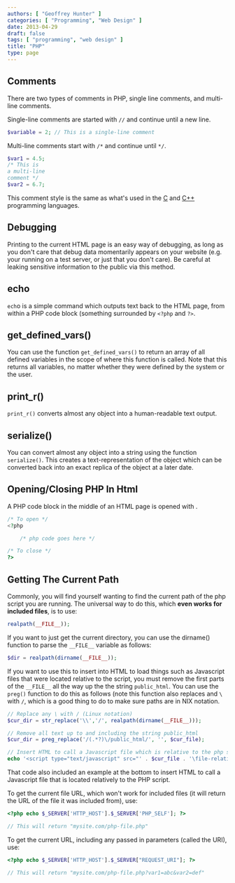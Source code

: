 ```yaml
---
authors: [ "Geoffrey Hunter" ]
categories: [ "Programming", "Web Design" ]
date: 2013-04-29
draft: false
tags: [ "programming", "web design" ]
title: "PHP"
type: page
---
```


## Comments

There are two types of comments in PHP, single line comments, and multi-line comments.

Single-line comments are started with `//` and continue until a new line.

```php
$variable = 2; // This is a single-line comment
```

Multi-line comments start with `/*` and continue until `*/`.

```php
$var1 = 4.5;
/* This is
a multi-line
comment */
$var2 = 6.7;
```

This comment style is the same as what's used in the [C](/programming/languages/c) and [C++](/programming/languages/c-plus-plus) programming languages.

## Debugging

Printing to the current HTML page is an easy way of debugging, as long as you don't care that debug data momentarily appears on your website (e.g. your running on a test server, or just that you don't care). Be careful at leaking sensitive information to the public via this method.

## echo

`ech`o is a simple command which outputs text back to the HTML page, from within a PHP code block (something surrounded by `<?php` and `?>`.

## get_defined_vars()

You can use the function `get_defined_vars()` to return an array of all defined variables in the scope of where this function is called. Note that this returns all variables, no matter whether they were defined by the system or the user.

## print_r()

`print_r()` converts almost any object into a human-readable text output.

## serialize()

You can convert almost any object into a string using the function `serialize()`. This creates a text-representation of the object which can be converted back into an exact replica of the object at a later date.

## Opening/Closing PHP In Html

A PHP code block in the middle of an HTML page is opened with <?php and closed with ?>.

```php    
/* To open */
<?php

    /* php code goes here */

/* To close */
?>
```

## Getting The Current Path

Commonly, you will find yourself wanting to find the current path of the php script you are running. The universal way to do this, which **even works for included files**, is to use:

```php    
realpath(__FILE__));
```

If you want to just get the current directory, you can use the dirname() function to parse the `__FILE__` variable as follows:

```php 
$dir = realpath(dirname(__FILE__));
```

If you want to use this to insert into HTML to load things such as Javascript files that were located relative to the script, you must remove the first parts of the `__FILE__` all the way up the the string `public_html`. You can use the `preg()` function to do this as follows (note this function also replaces and `\` with `/`, which is a good thing to do to make sure paths are in NIX notation.

```php
// Replace any \ with / (Linux notation)
$cur_dir = str_replace('\\','/', realpath(dirname(__FILE__)));

// Remove all text up to and including the string public_html
$cur_dir = preg_replace('/(.*?)\/public_html/', '', $cur_file);

// Insert HTML to call a Javascript file which is relative to the php script (example)
echo '<script type="text/javascript" src="' . $cur_file . '\file-relative-to-php-script.js"></script>';
```

That code also included an example at the bottom to insert HTML to call a Javascript file that is located relatively to the PHP script.

To get the current file URL, which won't work for included files (it will return the URL of the file it was included from), use:

```php 
<?php echo $_SERVER['HTTP_HOST'].$_SERVER['PHP_SELF']; ?>

// This will return "mysite.com/php-file.php"
```

To get the current URL, including any passed in parameters (called the URI), use:

```php
<?php echo $_SERVER['HTTP_HOST'].$_SERVER["REQUEST_URI"]; ?>

// This will return "mysite.com/php-file.php?var1=abc&var2=def"
```